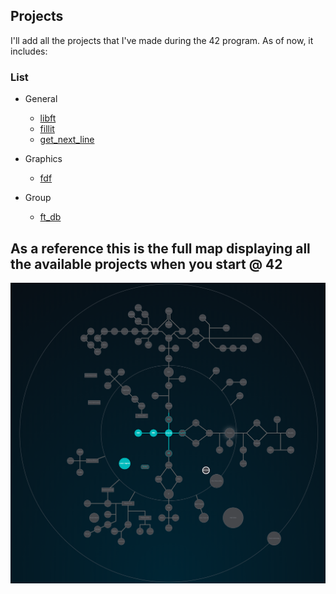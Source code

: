 ## Projects

I'll add all the projects that I've made during the 42 program.
As of now, it includes:

### List

* General
	- [libft](https://github.com/rtbalabukha/42/tree/master/Projects/Basics/Libft)
	- [fillit](https://github.com/rtbalabukha/42/tree/master/Projects/Basics/Fillit)
	- [get_next_line](https://github.com/rtbalabukha/42/tree/master/Projects/Basics/get_next_line)

* Graphics
	- [fdf](https://github.com/rtbalabukha/42/tree/master/Projects/Graphics/FDF)

* Group
	- [ft_db](https://github.com/rtbalabukha/42_ft_db/)

## As a reference this is the full map displaying all the available projects when you start @ 42

![All Projects](../Files/Maps/full_map.png)
